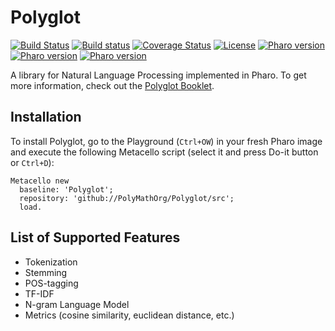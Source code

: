 # Polyglot
[![Build Status](https://travis-ci.org/PolyMathOrg/Polyglot.svg?branch=master)](https://travis-ci.org/PolyMathOrg/Polyglot)
[![Build status](https://ci.appveyor.com/api/projects/status/nk84odcludj242lw?svg=true)](https://ci.appveyor.com/project/nikhilpinnaparaju/Polyglot)
[![Coverage Status](https://coveralls.io/repos/github/PolyMathOrg/Polyglot/badge.svg?branch=master)](https://coveralls.io/github/PolyMathOrg/Polyglot?branch=master)
[![License](https://img.shields.io/badge/license-MIT-blue.svg)](https://raw.githubusercontent.com/PolyMathOrg/Polyglot/master/LICENSE)
[![Pharo version](https://img.shields.io/badge/Pharo-6.1-%23aac9ff.svg)](https://pharo.org/download)
[![Pharo version](https://img.shields.io/badge/Pharo-7.0-%23aac9ff.svg)](https://pharo.org/download)
[![Pharo version](https://img.shields.io/badge/Pharo-8.0-%23aac9ff.svg)](https://pharo.org/download)

A library for Natural Language Processing implemented in Pharo. To get more information, check out the [Polyglot Booklet](https://github.com/SquareBracketAssociates/Booklet-Polyglot).

## Installation
To install Polyglot, go to the Playground (`Ctrl+OW`) in your fresh Pharo image and execute the following Metacello script (select it and press Do-it button or `Ctrl+D`):

```smalltalk
Metacello new
  baseline: 'Polyglot';
  repository: 'github://PolyMathOrg/Polyglot/src';
  load.
```

## List of Supported Features

* Tokenization
* Stemming
* POS-tagging
* TF-IDF
* N-gram Language Model
* Metrics (cosine similarity, euclidean distance, etc.)

